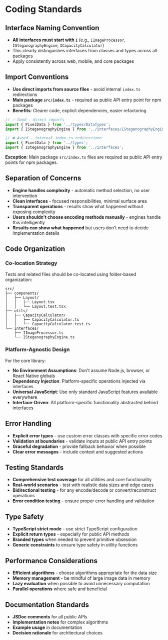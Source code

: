 # Coding Standards

## Interface Naming Convention

- **All interfaces must start with `I`** (e.g., `IImageProcessor`, `ISteganographyEngine`, `ICapacityCalculator`)
- This clearly distinguishes interfaces from classes and types across all packages
- Apply consistently across web, mobile, and core packages

## Import Conventions

- **Use direct imports from source files** - avoid internal `index.ts` redirections
- **Main package `src/index.ts`** - required as public API entry point for npm packages
- **Benefits**: Clearer code, explicit dependencies, easier refactoring

```typescript
// ✅ Good - direct imports
import { PixelData } from '../types/DataTypes';
import { ISteganographyEngine } from '../interfaces/ISteganographyEngine';

// ❌ Avoid - internal index.ts redirections
import { PixelData } from '../types';
import { ISteganographyEngine } from '../interfaces';
```

**Exception**: Main package `src/index.ts` files are required as public API entry points for npm packages.

## Separation of Concerns

- **Engine handles complexity** - automatic method selection, no user intervention
- **Clean interfaces** - focused responsibilities, minimal surface area
- **Transparent operations** - results show what happened without exposing complexity
- **Users shouldn't choose encoding methods manually** - engines handle this intelligently
- **Results can show what happened** but users don't need to decide implementation details

## Code Organization

### Co-location Strategy

Tests and related files should be co-located using folder-based organization:

```
src/
├── components/
│   ├── Layout/
│   │   ├── Layout.tsx
│   │   └── Layout.test.tsx
├── utils/
│   ├── CapacityCalculator/
│   │   ├── CapacityCalculator.ts
│   │   └── CapacityCalculator.test.ts
└── interfaces/
    ├── IImageProcessor.ts
    └── ISteganographyEngine.ts
```

### Platform-Agnostic Design

For the core library:

- **No Environment Assumptions**: Don't assume Node.js, browser, or React Native globals
- **Dependency Injection**: Platform-specific operations injected via interfaces
- **Universal JavaScript**: Use only standard JavaScript features available everywhere
- **Interface-Driven**: All platform-specific functionality abstracted behind interfaces

## Error Handling

- **Explicit error types** - use custom error classes with specific error codes
- **Validation at boundaries** - validate inputs at public API entry points
- **Graceful degradation** - provide fallback behavior when possible
- **Clear error messages** - include context and suggested actions

## Testing Standards

- **Comprehensive test coverage** for all utilities and core functionality
- **Real-world scenarios** - test with realistic data sizes and edge cases
- **Bidirectional testing** - for any encode/decode or convert/reconstruct operations
- **Error condition testing** - ensure proper error handling and validation

## Type Safety

- **TypeScript strict mode** - use strict TypeScript configuration
- **Explicit return types** - especially for public API methods
- **Branded types** when needed to prevent primitive obsession
- **Generic constraints** to ensure type safety in utility functions

## Performance Considerations

- **Efficient algorithms** - choose algorithms appropriate for the data size
- **Memory management** - be mindful of large image data in memory
- **Lazy evaluation** when possible to avoid unnecessary computation
- **Parallel operations** where safe and beneficial

## Documentation Standards

- **JSDoc comments** for all public APIs
- **Implementation notes** for complex algorithms
- **Example usage** in documentation
- **Decision rationale** for architectural choices
